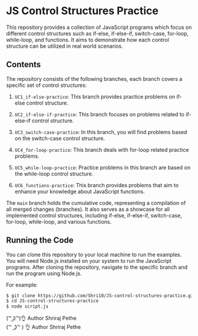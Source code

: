 # JS Control Structures Practice

This repository provides a collection of JavaScript programs which focus on different control structures such as if-else, if-else-if, switch-case, for-loop, while-loop, and functions. It aims to demonstrate how each control structure can be utilized in real world scenarios.

## Contents

The repository consists of the following branches, each branch covers a specific set of control structures:

1. `UC1_if-else-practice`: This branch provides practice problems on if-else control structure.

2. `UC2_if-else-if-practice`: This branch focuses on problems related to if-else-if control structure.

3. `UC3_switch-case-practice`: In this branch, you will find problems based on the switch-case control structure.

4. `UC4_for-loop-practice`: This branch deals with for-loop related practice problems.

5. `UC5_while-loop-practice`: Practice problems in this branch are based on the while-loop control structure.

6. `UC6_functions-practice`: This branch provides problems that aim to enhance your knowledge about JavaScript functions.

<!-- The `main` branch of the repository provides a general overview and information about the repository. -->
The `main` branch holds the cumulative code, representing a compilation of all merged changes (branches). It also serves as a showcase for all implemented control structures, including if-else, if-else-if, switch-case, for-loop, while-loop, and various functions.

## Running the Code

You can clone this repository to your local machine to run the examples. You will need Node.js installed on your system to run the JavaScript programs. After cloning the repository, navigate to the specific branch and run the program using Node.js. 

For example:
```bash
$ git clone https://github.com/Shri10/JS-control-structures-practice.git
$ cd JS-control-structures-practice
$ node script.js
```


  ( ͡ᵔ ͜ʖ ͡ᵔ)👌      Author Shriraj Pethe  
  (  ͡ᵔ  ͜ʖ  ͡ᵔ ) 👌      Author Shriraj Pethe  
<!-- console.log("( ͡ᵔ ͜ʖ ͡ᵔ)👌      Author Shriraj Pethe"); -->

<!-- # $ git checkout <main> -->

<!-- ## Contribution

Contributions to improve the practice problems or add new problems are always welcome. Please ensure you create a new branch from 'main' for any changes and submit a pull request for review. Please follow standard coding conventions and add appropriate comments in your code. -->

<!-- ## License -->

<!-- This project is licensed under the MIT License - see the [LICENSE](LICENSE) file for details. -->